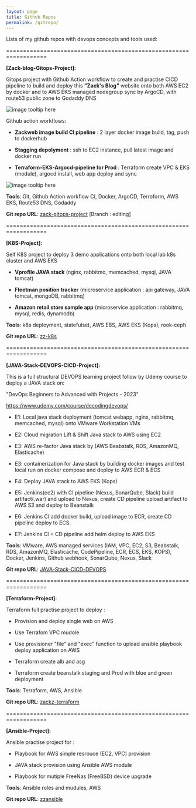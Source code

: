 ```yaml
---
layout: page
title: Github Repos
permalink: /gitrepo/
---
```


Lists of my github repos with devops concepts and tools used:

==================================================================

<b>[Zack-blog-Gitops-Project]: </b>

Gitops project with Github Action workflow to create and practise CICD pipeline to build and deploy this <b>"Zack's Blog"</b> website onto both AWS EC2 by docker and to AWS EKS managed nodegroup sync by ArgoCD, with route53 public zone to Godaddy DNS

![image tooltip here](/assets/aws-ar.png)

Github action workflows: 

- <b>Zackweb image build CI pipeline</b> : 2 layer docker image build, tag, push to dockerhub

- <b>Stagging depolyment</b> : ssh to EC2 instance, pull latest image and docker run

- <b>Terraform-EKS-Argocd-pipeline for Prod</b> : Terraform create VPC & EKS (module), argocd install, web app deploy and sync

![image tooltip here](/assets/cicd.png)




<b>Tools</b>:  Git, Github Action workflow CI, Docker, ArgoCD, Terroform, AWS EKS, Route53 DNS, Godaddy

<b>Git repo URL</b>: [zack-gitops-project](https://github.com/ZackZhouHB/zack-gitops-project)  [Branch : editing]

==================================================================

<b>[K8S-Project]:</b>

Self K8S project to deploy 3 demo applications onto both local lab k8s cluster and AWS EKS

- <b>Vprofile JAVA stack</b> (nginx, rabbitmq, memcached, mysql, JAVA tomcat)

- <b>Fleetman position tracker</b> (microservice application : api gateway, JAVA tomcat, mongoDB, rabbitmq)

- <b>Amazon retail store sample app</b> (microservice application : rabbitmq, mysql, redis, dynamodb) 

<b>Tools</b>:  k8s deployment, statefulset, AWS EBS, AWS EKS (Kops), rook-ceph

<b>Git repo URL</b>: [zz-k8s](https://github.com/ZackZhouHB/zz-k8s)

==================================================================

<b>[JAVA-Stack-DEVOPS-CICD-Project]:</b>

This is a full structural DEVOPS learning project follow by Udemy course to deploy a JAVA stack on:

"DevOps Beginners to Advanced with Projects - 2023"

https://www.udemy.com/course/decodingdevops/

- E1: Local java stack deployment (tomcat webapp, nginx, rabbitmq, memcached, mysql) onto VMware Workstation VMs 

- E2:  Cloud migration Lift & Shift Java stack to AWS using EC2

- E3:  AWS re-factor Java stack by (AWS Beabstalk, RDS, AmazonMQ, Elasticache)

- E3:  containerization for Java stack by building docker images and test local run on docker compose and deploy to AWS ECR & ECS

- E4:  Deploy JAVA stack to AWS EKS (Kops)

- E5:  Jenkins(ec2) with CI pipeline (Nexus, SonarQube, Slack) build artifact(.war) and upload to Nexus, create CD pipeline upload artifact to AWS S3 and deploy to Beanstalk 

- E6:  Jenkins CI add docker build, upload image to ECR, create CD pipeline deploy to ECS.

- E7:  Jenkins CI + CD pipeline add helm deploy to AWS EKS

<b>Tools</b>: VMware, AWS managed services (IAM, VPC, EC2, S3, Beabstalk, RDS, AmazonMQ, Elasticache, CodePipeline, ECR, ECS, EKS, KOPS), Docker, Jenkins, Github webhook, SonarQube, Nexus, Slack  

<b>Git repo URL</b>: [JAVA-Stack-CICD-DEVOPS](https://github.com/ZackZhouHB/redo20git)

==================================================================

<b>[Terraform-Project]:</b>

Terraform full practise project to deploy :

- Provision and deploy single web on AWS

- Use Terrafom VPC mudole

- Use provisioner "file" and "exec" function to upload ansible playbook deploy application on AWS

- Terraform create alb and asg

- Terraform create beanstalk staging and Prod with blue and green deployment

<b>Tools</b>: Terraform, AWS, Ansible 

<b>Git repo URL</b>: [zackz-terraform](https://github.com/ZackZhouHB/zackz-terraform)


==================================================================

<b>[Ansible-Project]:</b>

Ansible practise project for :

- Playbook for AWS simple resrouce (EC2, VPC) provision

- JAVA stack provision using Ansible AWS module

- Playbook for mutiple FreeNas (FreeBSD) device upgrade

<b>Tools</b>: Ansible roles and mudules, AWS 

<b>Git repo URL</b>: [zzansible](https://github.com/ZackZhouHB/zzansible)

